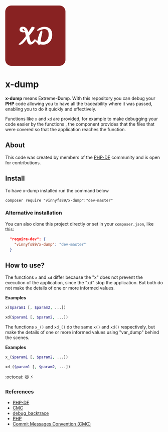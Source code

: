 ![thumb-image](./src/x-dump-logo-192x192.png)

x-dump
=====

**x-dump** means E**x**treme-**D**ump. With this repository you can debug your **PHP** code allowing you to have all the traceability where it was passed, enabling you to do it quickly and effectively.

Functions like `x` and `xd` are provided, for example to make debugging your code easier
by the functions , the component provides that the files that were covered so that the application reaches the function.

## About

This code was created by members of the [PHP-DF](https://phpdf.org.br) community and is open for contributions.

## Install

To have x-dump installed run the command below

```console
composer require "vinnyfs89/x-dump":"dev-master"
```

### Alternative installation

You can also clone this project directly or set in your `composer.json`, like this:

```json
  "require-dev": {
    "vinnyfs89/x-dump": "dev-master"
  }
```

## How to use?

The functions `x` and `xd` differ because the "x" does not prevent the execution of the application, since the "xd" stop the application. But both do not make the details of one or more informed values.

**Examples**
```php
x($param1 [, $param2, ...])
```
 
```php
xd($param1 [, $param2, ...])
```

The functions `x_()` and `xd_()` do the same `x()` and `xd()` respectively, but make the details of one or more informed values using "var_dump" behind the scenes.

**Examples**

```php
x_($param1 [, $param2, ...])
```
```php
xd_($param1 [, $param2, ...])
```

:octocat: :smiley: :zap:

### References
- [PHP-DF](https://phpdf.org.br)
- [CMC](https://github.com/devbrotherhood/cmc)
- [debug_backtrace](https://www.php.net/manual/pt_BR/function.debug-backtrace.php)
- [PHP](http://php.net)
- [Commit Messages Convention (CMC)](https://github.com/devbrotherhood/cmc)
